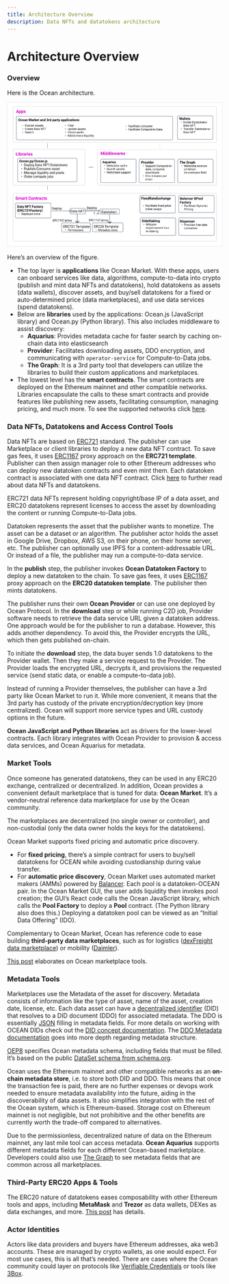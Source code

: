 ```yaml
---
title: Architecture Overview
description: Data NFTs and datatokens architecture
---
```


# Architecture Overview

### Overview

Here is the Ocean architecture.

![Ocean Protocol tools architecture](<images/architecture (1) (1).png>)

Here’s an overview of the figure.

* The top layer is **applications** like Ocean Market. With these apps, users can onboard services like data, algorithms, compute-to-data into crypto (publish and mint data NFTs and datatokens), hold datatokens as assets (data wallets), discover assets, and buy/sell datatokens for a fixed or auto-determined price (data marketplaces), and use data services (spend datatokens).
* Below are **libraries** used by the applications: Ocean.js (JavaScript library) and Ocean.py (Python library). This also includes middleware to assist discovery:
  * **Aquarius**: Provides metadata cache for faster search by caching on-chain data into elasticsearch
  * **Provider**: Facilitates downloading assets, DDO encryption, and communicating with `operator-service` for Compute-to-Data jobs.
  * **The Graph**: It is a 3rd party tool that developers can utilize the libraries to build their custom applications and marketplaces.
* The lowest level has the **smart contracts**. The smart contracts are deployed on the Ethereum mainnet and other compatible networks. Libraries encapsulate the calls to these smart contracts and provide features like publishing new assets, facilitating consumption, managing pricing, and much more. To see the supported networks click [here](networks.md).

### Data NFTs, Datatokens and Access Control Tools

Data NFTs are based on [ERC721](https://eips.ethereum.org/EIPS/eip-721) standard. The publisher can use Marketplace or client libraries to deploy a new data NFT contract. To save gas fees, it uses [ERC1167](https://eips.ethereum.org/EIPS/eip-1167) proxy approach on the **ERC721 template**. Publisher can then assign manager role to other Ethereum addresses who can deploy new datatoken contracts and even mint them. Each datatoken contract is associated with one data NFT contract. Click [here](datanft-and-datatoken.md) to further read about data NFTs and datatokens.

ERC721 data NFTs represent holding copyright/base IP of a data asset, and ERC20 datatokens represent licenses to access the asset by downloading the content or running Compute-to-Data jobs.

Datatoken represents the asset that the publisher wants to monetize. The asset can be a dataset or an algorithm. The publisher actor holds the asset in Google Drive, Dropbox, AWS S3, on their phone, on their home server, etc. The publisher can optionally use IPFS for a content-addressable URL. Or instead of a file, the publisher may run a compute-to-data service.

In the **publish** step, the publisher invokes **Ocean Datatoken Factory** to deploy a new datatoken to the chain. To save gas fees, it uses [ERC1167](https://eips.ethereum.org/EIPS/eip-1167) proxy approach on the **ERC20 datatoken template**. The publisher then mints datatokens.

The publisher runs their own **Ocean Provider** or can use one deployed by Ocean Protocol. In the **download** step or while running C2D job, Provider software needs to retrieve the data service URL given a datatoken address. One approach would be for the publisher to run a database. However, this adds another dependency. To avoid this, the Provider encrypts the URL, which then gets published on-chain.

To initiate the **download** step, the data buyer sends 1.0 datatokens to the Provider wallet. Then they make a service request to the Provider. The Provider loads the encrypted URL, decrypts it, and provisions the requested service (send static data, or enable a compute-to-data job).

Instead of running a Provider themselves, the publisher can have a 3rd party like Ocean Market to run it. While more convenient, it means that the 3rd party has custody of the private encryption/decryption key (more centralized). Ocean will support more service types and URL custody options in the future.

**Ocean JavaScript and Python libraries** act as drivers for the lower-level contracts. Each library integrates with Ocean Provider to provision & access data services, and Ocean Aquarius for metadata.

### Market Tools

Once someone has generated datatokens, they can be used in any ERC20 exchange, centralized or decentralized. In addition, Ocean provides a convenient default marketplace that is tuned for data: **Ocean Market**. It’s a vendor-neutral reference data marketplace for use by the Ocean community.

The marketplaces are decentralized (no single owner or controller), and non-custodial (only the data owner holds the keys for the datatokens).

Ocean Market supports fixed pricing and automatic price discovery.

* For **fixed pricing**, there’s a simple contract for users to buy/sell datatokens for OCEAN while avoiding custodianship during value transfer.
* For **automatic price discovery**, Ocean Market uses automated market makers (AMMs) powered by [Balancer](https://www.balancer.fi). Each pool is a datatoken-OCEAN pair. In the Ocean Market GUI, the user adds liquidity then invokes pool creation; the GUI’s React code calls the Ocean JavaScript library, which calls the **Pool Factory** to deploy a **Pool** contract. (The Python library also does this.) Deploying a datatoken pool can be viewed as an “Initial Data Offering” (IDO).

Complementary to Ocean Market, Ocean has reference code to ease building **third-party data marketplaces**, such as for logistics ([dexFreight data marketplace](https://blog.oceanprotocol.com/dexfreight-ocean-protocol-partner-to-enable-transportation-logistics-companies-to-monetize-data-7aa839195ac)) or mobility ([Daimler](https://blog.oceanprotocol.com/ocean-protocol-delivers-proof-of-concept-for-daimler-ag-in-collaboration-with-daimler-south-east-564aa7d959ca)).

[This post](https://blog.oceanprotocol.com/ocean-market-an-open-source-community-marketplace-for-data-4b99bedacdc3) elaborates on Ocean marketplace tools.

### Metadata Tools

Marketplaces use the Metadata of the asset for discovery. Metadata consists of information like the type of asset, name of the asset, creation date, license, etc. Each data asset can have a [decentralized identifier](https://w3c-ccg.github.io/did-spec/) (DID) that resolves to a DID document (DDO) for associated metadata. The DDO is essentially [JSON](https://www.json.org/) filling in metadata fields. For more details on working with OCEAN DIDs check out the [DID concept documentation](https://docs.oceanprotocol.com/concepts/did-ddo/). The [DDO Metadata documentation](https://docs.oceanprotocol.com/concepts/ddo-metadata/) goes into more depth regarding metadata structure.

[OEP8](../concepts/did-ddo/) specifies Ocean metadata schema, including fields that must be filled. It’s based on the public [DataSet schema from schema.org](https://schema.org/Dataset).

Ocean uses the Ethereum mainnet and other compatible networks as an **on-chain metadata store**, i.e. to store both DID and DDO. This means that once the transaction fee is paid, there are no further expenses or devops work needed to ensure metadata availability into the future, aiding in the discoverability of data assets. It also simplifies integration with the rest of the Ocean system, which is Ethereum-based. Storage cost on Ethereum mainnet is not negligible, but not prohibitive and the other benefits are currently worth the trade-off compared to alternatives.

Due to the permissionless, decentralized nature of data on the Ethereum mainnet, any last mile tool can access metadata. **Ocean Aquarius** supports different metadata fields for each different Ocean-based marketplace. Developers could also use [The Graph](https://www.thegraph.com) to see metadata fields that are common across all marketplaces.

### Third-Party ERC20 Apps & Tools

The ERC20 nature of datatokens eases composability with other Ethereum tools and apps, including **MetaMask** and **Trezor** as data wallets, DEXes as data exchanges, and more. [This post](https://blog.oceanprotocol.com/ocean-datatokens-from-money-legos-to-data-legos-4f867cec1837) has details.

### Actor Identities

Actors like data providers and buyers have Ethereum addresses, aka web3 accounts. These are managed by crypto wallets, as one would expect. For most use cases, this is all that’s needed. There are cases where the Ocean community could layer on protocols like [Verifiable Credentials](https://www.w3.org/TR/vc-data-model/) or tools like [3Box](https://3box.io/).
